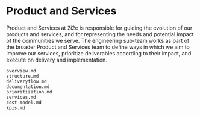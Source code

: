 # Product and Services

Product and Services at 2i2c is responsible for guiding the evolution of our products and services, and for representing the needs and potential impact of the communities we serve.
The engineering sub-team works as part of the broader Product and Services team to define ways in which we aim to improve our services, prioritize deliverables according to their impact, and execute on delivery and implementation.

```{toctree}
overview.md
structure.md
deliveryflow.md
documentation.md
prioritization.md
services.md
cost-model.md
kpis.md
```
